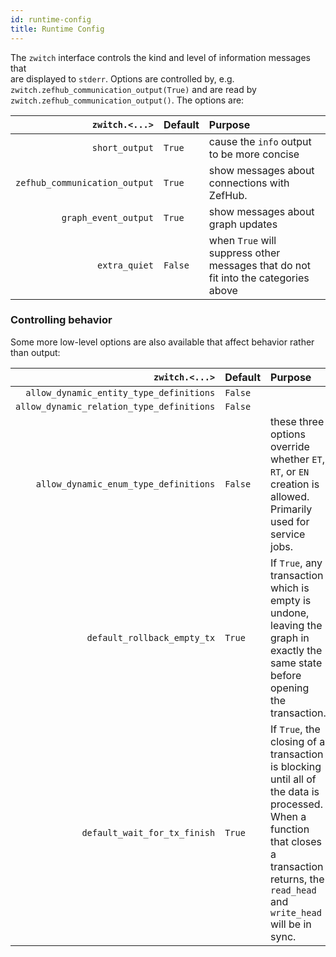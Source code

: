 ```yaml
---
id: runtime-config
title: Runtime Config
---
```


  
The `zwitch` interface controls the kind and level of information messages that  
are displayed to `stderr`. Options are controlled by, e.g.  
`zwitch.zefhub_communication_output(True)` and are read by  
`zwitch.zefhub_communication_output()`. The options are:  
  
| `zwitch.<...>`                | Default | Purpose                                                                            |  
|------------------------------:|:--------|:-----------------------------------------------------------------------------------|  
| `short_output`                | `True`  | cause the `info` output to be more concise                                         |  
| `zefhub_communication_output` | `True`  | show messages about connections with ZefHub.                                       |  
| `graph_event_output`          | `True`  | show messages about graph updates                                                  |  
| `extra_quiet`                 | `False` | when `True` will suppress other messages that do not fit into the categories above |  
  
  
### Controlling behavior  
Some more low-level options are also available that affect behavior rather than output:  
  
| `zwitch.<...>`                            | Default | Purpose                                                                                                                                                                                      |  
|------------------------------------------:|:--------|:---------------------------------------------------------------------------------------------------------------------------------------------------------------------------------------------|  
| `allow_dynamic_entity_type_definitions`   | `False` |                                                                                                                                                                                              |  
| `allow_dynamic_relation_type_definitions` | `False` |                                                                                                                                                                                              |  
| `allow_dynamic_enum_type_definitions`     | `False` | these three options override whether `ET`, `RT`, or `EN` creation is allowed. Primarily used for service jobs.                                                                               |  
| `default_rollback_empty_tx`               | `True`  | If `True`, any transaction which is empty is undone, leaving the graph in exactly the same state before opening the transaction.                                                             |  
| `default_wait_for_tx_finish`              | `True`  | If `True`, the closing of a transaction is blocking until all of the data is processed. When a function that closes a transaction returns, the `read_head` and `write_head` will be in sync. |  
